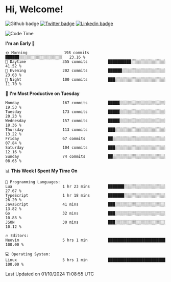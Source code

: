   # Hi, Welcome!
  ![Github badge](https://img.shields.io/github/followers/kraken-afk.svg?style=social&label=Follow&maxAge=2592000)
  [![Twitter badge](https://img.shields.io/badge/-Twitter-00acee?style=flat-square&logo=Twitter&logoColor=white)](https://twitter.com/trshppl)
  [![Linkedin badge](https://img.shields.io/badge/LinkedIn-0077B5?style=flat-square&logo=linkedin&logoColor=white)](https://www.linkedin.com/in/noveanrer)
<!--START_SECTION:waka-->
![Code Time](http://img.shields.io/badge/Code%20Time-279%20hrs%2050%20mins-blue)

**I'm an Early 🐤** 

```text
🌞 Morning                198 commits         ██████░░░░░░░░░░░░░░░░░░░   23.16 % 
🌆 Daytime                355 commits         ██████████░░░░░░░░░░░░░░░   41.52 % 
🌃 Evening                202 commits         ██████░░░░░░░░░░░░░░░░░░░   23.63 % 
🌙 Night                  100 commits         ███░░░░░░░░░░░░░░░░░░░░░░   11.70 % 
```
📅 **I'm Most Productive on Tuesday** 

```text
Monday                   167 commits         █████░░░░░░░░░░░░░░░░░░░░   19.53 % 
Tuesday                  173 commits         █████░░░░░░░░░░░░░░░░░░░░   20.23 % 
Wednesday                157 commits         █████░░░░░░░░░░░░░░░░░░░░   18.36 % 
Thursday                 113 commits         ███░░░░░░░░░░░░░░░░░░░░░░   13.22 % 
Friday                   67 commits          ██░░░░░░░░░░░░░░░░░░░░░░░   07.84 % 
Saturday                 104 commits         ███░░░░░░░░░░░░░░░░░░░░░░   12.16 % 
Sunday                   74 commits          ██░░░░░░░░░░░░░░░░░░░░░░░   08.65 % 
```


📊 **This Week I Spent My Time On** 

```text
💬 Programming Languages: 
Lua                      1 hr 23 mins        ███████░░░░░░░░░░░░░░░░░░   27.67 % 
TypeScript               1 hr 18 mins        ███████░░░░░░░░░░░░░░░░░░   26.20 % 
JavaScript               41 mins             ███░░░░░░░░░░░░░░░░░░░░░░   13.82 % 
Go                       32 mins             ███░░░░░░░░░░░░░░░░░░░░░░   10.83 % 
JSON                     30 mins             ███░░░░░░░░░░░░░░░░░░░░░░   10.12 % 

🔥 Editors: 
Neovim                   5 hrs 1 min         █████████████████████████   100.00 % 

💻 Operating System: 
Linux                    5 hrs 1 min         █████████████████████████   100.00 % 
```


 Last Updated on 01/10/2024 11:08:55 UTC
<!--END_SECTION:waka-->
